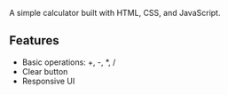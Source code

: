 A simple calculator built with HTML, CSS, and JavaScript.

## Features

- Basic operations: +, -, *, /
- Clear button
- Responsive UI